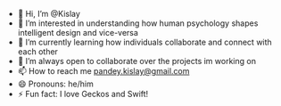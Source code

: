 - 👋 Hi, I’m @Kislay
- 👀 I’m interested in understanding how human psychology shapes intelligent design and vice-versa
- 🌱 I’m currently learning how individuals collaborate and connect with each other
- 💞️ I’m always open to collaborate over the projects im working on
- 📫 How to reach me pandey.kislay@gmail.com
- 😄 Pronouns: he/him
- ⚡ Fun fact: I love Geckos and Swift!

<!---
PK12345Me/PK12345Me is a ✨ special ✨ repository because its `README.md` (this file) appears on your GitHub profile.
You can click the Preview link to take a look at your changes.
--->

